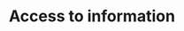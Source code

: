 ---
title: Access to information
longTitle: 'Access to information'
tags:
- gccommon
relatedTerm:
- "[[Confidentiality Open government Freedom of informa]]"
---